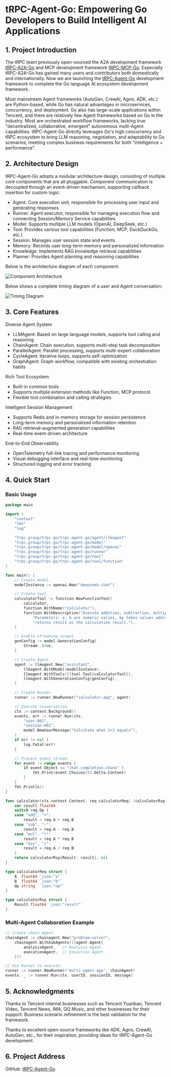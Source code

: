 # tRPC-Agent-Go: Empowering Go Developers to Build Intelligent AI Applications

## 1. Project Introduction

The tRPC team previously open-sourced the A2A development framework [tRPC-A2A-Go](https://github.com/trpc-group/trpc-a2a-go) and MCP development framework [tRPC-MCP-Go](https://github.com/trpc-group/trpc-mcp-go). Especially tRPC-A2A-Go has gained many users and contributors both domestically and internationally. Now we are launching the [tRPC-Agent-Go](https://github.com/trpc-group/trpc-agent-go) development framework to complete the Go language AI ecosystem development framework.

Most mainstream Agent frameworks (AutoGen, CrewAI, Agno, ADK, etc.) are Python-based, while Go has natural advantages in microservices, concurrency, and deployment. Go also has large-scale applications within Tencent, and there are relatively few Agent frameworks based on Go in the industry. Most are orchestrated workflow frameworks, lacking true "decentralized, collaborative, emergent" autonomous multi-Agent capabilities. tRPC-Agent-Go directly leverages Go's high concurrency and tRPC ecosystem to bring LLM reasoning, negotiation, and adaptability to Go scenarios, meeting complex business requirements for both "intelligence + performance".

## 2. Architecture Design

tRPC-Agent-Go adopts a modular architecture design, consisting of multiple core components that are all pluggable. Component communication is decoupled through an event-driven mechanism, supporting callback insertion for custom logic:

- Agent: Core execution unit, responsible for processing user input and generating responses
- Runner: Agent executor, responsible for managing execution flow and connecting Session/Memory Service capabilities
- Model: Supports multiple LLM models (OpenAI, DeepSeek, etc.)
- Tool: Provides various tool capabilities (Function, MCP, DuckDuckGo, etc.)
- Session: Manages user session state and events
- Memory: Records user long-term memory and personalized information
- Knowledge: Implements RAG knowledge retrieval capabilities
- Planner: Provides Agent planning and reasoning capabilities

Below is the architecture diagram of each component:

![Component Architecture](../assets/img/component_architecture.png)

Below shows a complete timing diagram of a user and Agent conversation:

![Timing Diagram](../assets/img/timing_diagram.png)

## 3. Core Features

Diverse Agent System

- LLMAgent: Based on large language models, supports tool calling and reasoning
- ChainAgent: Chain execution, supports multi-step task decomposition
- ParallelAgent: Parallel processing, supports multi-expert collaboration
- CycleAgent: Iterative loops, supports self-optimization
- GraphAgent: Graph workflow, compatible with existing orchestration habits

Rich Tool Ecosystem

- Built-in common tools
- Supports multiple extension methods like Function, MCP protocol
- Flexible tool combination and calling strategies

Intelligent Session Management

- Supports Redis and in-memory storage for session persistence
- Long-term memory and personalized information retention
- RAG retrieval-augmented generation capabilities
- Real-time event-driven architecture

End-to-End Observability

- OpenTelemetry full-link tracing and performance monitoring
- Visual debugging interface and real-time monitoring
- Structured logging and error tracking

## 4. Quick Start

### Basic Usage

```go
package main

import (
	"context"
	"fmt"
	"log"

	"trpc.group/trpc-go/trpc-agent-go/agent/llmagent"
	"trpc.group/trpc-go/trpc-agent-go/model"
	"trpc.group/trpc-go/trpc-agent-go/model/openai"
	"trpc.group/trpc-go/trpc-agent-go/runner"
	"trpc.group/trpc-go/trpc-agent-go/tool"
	"trpc.group/trpc-go/trpc-agent-go/tool/function"
)

func main() {
	// Create model.
	modelInstance := openai.New("deepseek-chat")

	// Create tool.
	calculatorTool := function.NewFunctionTool(
		calculator,
		function.WithName("calculator"),
		function.WithDescription("Execute addition, subtraction, multiplication, and division. "+
			"Parameters: a, b are numeric values, op takes values add/sub/mul/div; "+
			"returns result as the calculation result."),
	)

	// Enable streaming output.
	genConfig := model.GenerationConfig{
		Stream: true,
	}

	// Create Agent.
	agent := llmagent.New("assistant",
		llmagent.WithModel(modelInstance),
		llmagent.WithTools([]tool.Tool{calculatorTool}),
		llmagent.WithGenerationConfig(genConfig),
	)

	// Create Runner.
	runner := runner.NewRunner("calculator-app", agent)

	// Execute conversation.
	ctx := context.Background()
	events, err := runner.Run(ctx,
		"user-001",
		"session-001",
		model.NewUserMessage("Calculate what 2+3 equals"),
	)
	if err != nil {
		log.Fatal(err)
	}

	// Process event stream.
	for event := range events {
		if event.Object == "chat.completion.chunk" {
			fmt.Print(event.Choices[0].Delta.Content)
		}
	}
	fmt.Println()
}

func calculator(ctx context.Context, req calculatorReq) (calculatorRsp, error) {
	var result float64
	switch req.Op {
	case "add", "+":
		result = req.A + req.B
	case "sub", "-":
		result = req.A - req.B
	case "mul", "*":
		result = req.A * req.B
	case "div", "/":
		result = req.A / req.B
	}
	return calculatorRsp{Result: result}, nil
}

type calculatorReq struct {
	A  float64 `json:"a"`
	B  float64 `json:"b"`
	Op string  `json:"op"`
}

type calculatorRsp struct {
	Result float64 `json:"result"`
}
```

### Multi-Agent Collaboration Example

```go
// Create chain Agent.
chainAgent := chainagent.New("problem-solver",
    chainagent.WithSubAgents([]agent.Agent{
        analysisAgent,   // Analysis Agent.
        executionAgent,  // Execution Agent.
    }))

// Use Runner to execute.
runner := runner.NewRunner("multi-agent-app", chainAgent)
events, _ := runner.Run(ctx, userID, sessionID, message)
```

## 5. Acknowledgments

Thanks to Tencent internal businesses such as Tencent Yuanbao, Tencent Video, Tencent News, IMA, QQ Music, and other businesses for their support. Business scenario refinement is the best validation for the framework.

Thanks to excellent open-source frameworks like ADK, Agno, CrewAI, AutoGen, etc., for their inspiration, providing ideas for tRPC-Agent-Go development.

## 6. Project Address

GitHub: [tRPC-Agent-Go](https://github.com/trpc-group/trpc-agent-go)

